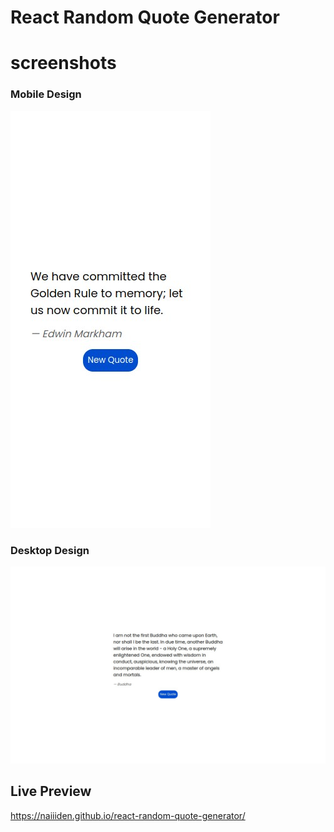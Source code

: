 # React Random Quote Generator
# screenshots
### Mobile Design
![mobile](/images//mobile.png)
### Desktop Design
![desktop](/images/desktop.png)

## Live Preview
https://naiiiden.github.io/react-random-quote-generator/